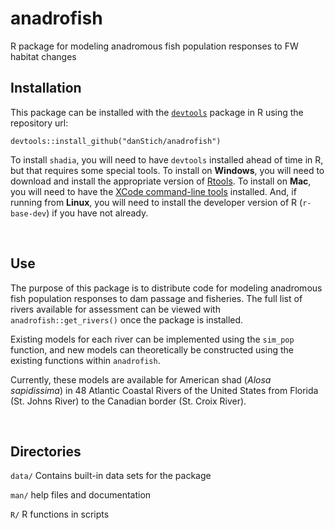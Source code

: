 # anadrofish
R package for modeling anadromous fish population responses to FW habitat changes

## Installation
This package can be installed with the [`devtools`](https://www.rstudio.com/products/rpackages/devtools/) package in R using the repository url:

`devtools::install_github("danStich/anadrofish")`

To install `shadia`, you will need to have `devtools` installed ahead of time in R, but that requires some special tools. To install on **Windows**, you will need to download and install the appropriate version of [Rtools](https://cran.r-project.org/bin/windows/Rtools/). To install on **Mac**, you will need to have the [XCode command-line tools](http://osxdaily.com/2014/02/12/install-command-line-tools-mac-os-x/) installed. And, if running from **Linux**, you will need to install the developer version of R (`r-base-dev`) if you have not already.

</br>


## Use
The purpose of this package is to distribute code for modeling anadromous fish population responses to dam passage and fisheries. The full list of rivers available for assessment can be viewed with `anadrofish::get_rivers()` once the package is installed.

Existing models for each river can be implemented using the `sim_pop` function, and new models can theoretically be constructed using the existing functions within `anadrofish`.

Currently, these models are available for American shad (*Alosa sapidissima*) in 48 Atlantic Coastal Rivers of the United States from Florida (St. Johns River) to the Canadian border (St. Croix River). 

</br>


## Directories

`data/` Contains built-in data sets for the package

`man/`  help files and documentation

`R/`    R functions in scripts
